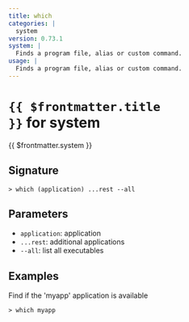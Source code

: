 ```yaml
---
title: which
categories: |
  system
version: 0.73.1
system: |
  Finds a program file, alias or custom command.
usage: |
  Finds a program file, alias or custom command.
---
```


# <code>{{ $frontmatter.title }}</code> for system

<div class='command-title'>{{ $frontmatter.system }}</div>

## Signature

```> which (application) ...rest --all```

## Parameters

 -  `application`: application
 -  `...rest`: additional applications
 -  `--all`: list all executables

## Examples

Find if the 'myapp' application is available
```shell
> which myapp
```
